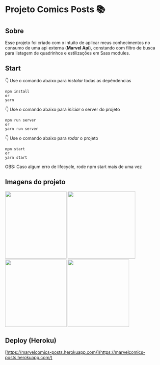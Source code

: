 # Projeto Comics Posts :books:

## Sobre

Esse projeto foi criado com o intuito de aplicar meus conhecimentos no consumo de uma api externa (**Marvel Api**), constando com filtro de busca para listagem de quadrinhos e estilizações em Sass modules.

## **Start**

👇 Use o comando abaixo para _instalar_ todas as depêndencias

    npm install
    or
    yarn

👇 Use o comando abaixo para _iniciar_ o server do projeto

    npm run server
    or
    yarn run server

👇 Use o comando abaixo para _rodar_ o projeto

    npm start
    or
    yarn start

OBS: Caso algum erro de lifecycle, rode npm start mais de uma vez

## Imagens do projeto

<p float="left">
  <img src="https://i.imgur.com/BXKZ63F.png" width="200" height="220" />
  <img src="https://i.imgur.com/tGjRltX.png" width="220" height="220" />
  <img src="https://i.imgur.com/K5WAAhq.png" width="200" height="220"/> 
  <img src="https://i.imgur.com/8nfikHn.png" width="200" height="220"/>
</p>

## Deploy (Heroku)

[https://marvelcomics-posts.herokuapp.com/](https://marvelcomics-posts.herokuapp.com/)
